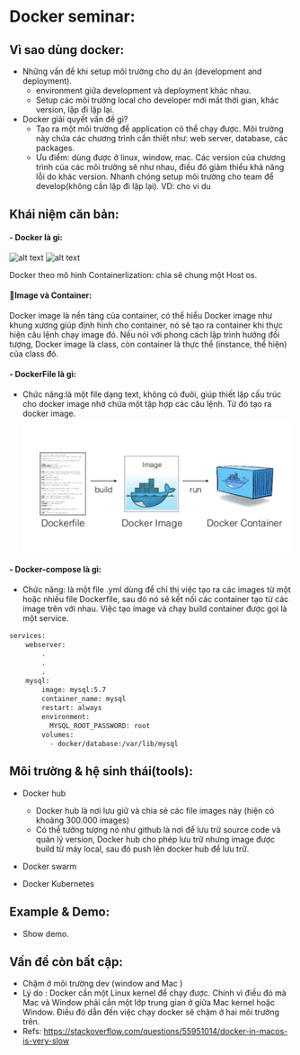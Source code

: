 # Docker seminar:

## Vì sao dùng docker:
- Những vấn đề khi setup môi trường cho dự án (development and deployment).
	- environment giữa development và deployment khác nhau.
	- Setup các môi trường local cho developer mới mất thời gian, khác version, lặp đi lặp lại.
- Docker giải quyết vấn đề gì?
	- Tạo ra một môi trường để application có thể chạy được. Môi trường này chứa các chương trình cần thiết như: web server, database, các packages. 
	- Ưu điểm: dùng được ở linux, window, mac. Các version của chương trình của các môi trường sẽ như nhau, điều đó giảm thiểu khả năng lỗi do khác version. Nhanh chóng setup môi trường cho team để develop(không cần lặp đi lặp lại). 
VD: cho vi du

## Khái niệm căn bản:
#### - Docker là gì:
![alt text](https://www.docker.com/sites/default/files/d8/2018-11/docker-containerized-appliction-blue-border_2.png)
![alt text](https://www.docker.com/sites/default/files/d8/2018-11/container-vm-whatcontainer_2.png)

Docker theo mô hình Containerlization: chia sẽ chung một Host os. 

#### Image và Container:

Docker image là nền tảng của container, có thể hiểu Docker image như khung xương giúp định hình cho container, nó sẽ tạo ra container khi thực hiện câu lệnh chạy image đó. Nếu nói với phong cách lập trình hướng đối tượng, Docker image là class, còn container là thực thể (instance, thể hiện) của class đó.


#### - DockerFile là gì:
- Chức năng:là một file dạng text, không có đuôi, giúp thiết lập cấu trúc cho docker image nhờ chứa một tập hợp các câu lệnh. Từ đó tạo ra docker image.
![alt text](https://github.com/BrianLe1507/docker_docs/blob/master/docker_container.png?raw=true)


#### - Docker-compose là gì:
- Chức năng: là một file .yml dùng để chỉ thị việc tạo ra các images từ một hoặc nhiều file Dockerfile, sau dó nó sẽ kết nối các container tạo từ các image trên với nhau. Việc tạo image và chạy build container được gọi là một service.
```
services:
    webserver:
        .
        .
        .
    mysql:
        image: mysql:5.7 
        container_name: mysql
        restart: always
        environment:
          MYSQL_ROOT_PASSWORD: root
        volumes:
          - docker/database:/var/lib/mysql

```


## Môi trường & hệ sinh thái(tools):
- Docker hub
	- Docker hub là nơi lưu giữ và chia sẻ các file images này (hiện có khoảng 300.000 images)
	- Có thể tưởng tượng nó như github là nơi để lưu trữ source code và quản lý version, Docker hub cho phép lưu trữ nhưng image được build từ máy local, sau đó push lên docker hub để lưu trữ. 

- Docker swarm
- Docker Kubernetes

## Example & Demo:
- Show demo.

## Vấn đề còn bất cập:
- Chậm ở môi trường dev (window and Mac )
- Lý do : Docker cần một Linux kernel để chạy được. Chính vì điều đó mà Mac và Window phải cần một lớp trung gian ở giữa Mac kernel hoặc Window. Điều đó dẫn đến việc chạy docker sẽ chậm ở hai môi trường trên.
- Refs: https://stackoverflow.com/questions/55951014/docker-in-macos-is-very-slow
